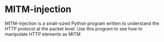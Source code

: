 # MITM-injection
MITM-injection is a small-sized Python program written to understand the HTTP protocol at the packet level. Use this program to see how to manipulate HTTP elements as MITM
